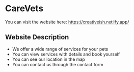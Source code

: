 # CareVets

You can visit the website here: https://creativeish.netlify.app/

## Website Description
* We offer a wide range of services for your pets
* You can view services with details and book yourself
* You can see our location in the map
* You can contact us through the contact form 


